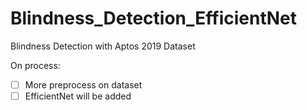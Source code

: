 # Blindness_Detection_EfficientNet
Blindness Detection with Aptos 2019 Dataset

On process:

- [ ] More preprocess on dataset
- [ ] EfficientNet will be added
